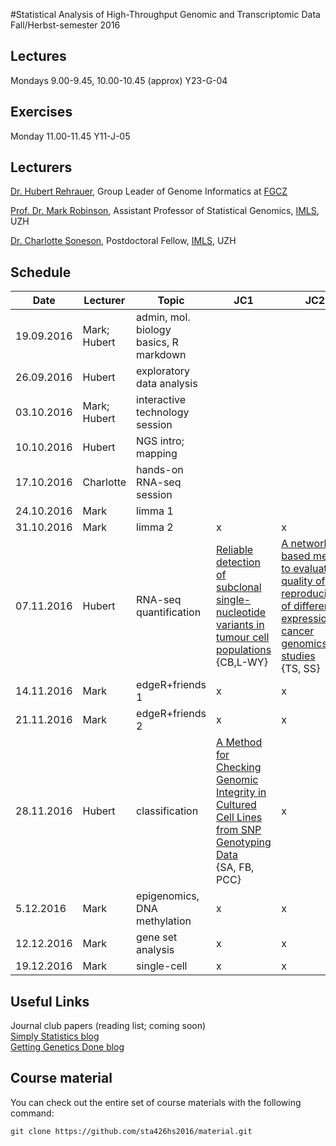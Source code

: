 #Statistical Analysis of High-Throughput Genomic and Transcriptomic Data 
Fall/Herbst-semester 2016

## Lectures
Mondays 9.00-9.45, 10.00-10.45 (approx) Y23-G-04

## Exercises
Monday 11.00-11.45 Y11-J-05 

## Lecturers

[Dr. Hubert Rehrauer](http://www.fgcz.ch/the-center/people/rehrauer.html), Group Leader of Genome Informatics at [FGCZ](http://www.fgcz.ch/)  

[Prof. Dr. Mark Robinson](http://www.imls.uzh.ch/research/robinson.html), Assistant Professor of Statistical Genomics, [IMLS](http://www.imls.uzh.ch/index.html), UZH

[Dr. Charlotte Soneson](http://csoneson.github.io/), Postdoctoral Fellow, 
[IMLS](http://www.imls.uzh.ch/index.html), UZH


## Schedule

| Date  | Lecturer | Topic | JC1 | JC2 |
| --- | --- | --- | --- | --- |
| 19.09.2016  | Mark; Hubert  | admin, mol. biology basics, R markdown | | |
| 26.09.2016  | Hubert  | exploratory data analysis | | |
| 03.10.2016  | Mark; Hubert  | interactive technology session  | | |
| 10.10.2016  | Hubert  | NGS intro; mapping  | | |
| 17.10.2016  | Charlotte  | hands-on RNA-seq session  | | |
| 24.10.2016  | Mark  | limma 1  | | |
| 31.10.2016  | Mark  | limma 2  | x | x |
| 07.11.2016  | Hubert  | RNA-seq quantification  | [Reliable detection of subclonal single-nucleotide variants in tumour cell populations](http://www.nature.com/articles/ncomms1814) <br> {CB,L-WY} | [A network-based method to evaluate quality of reproducibility of differential expression in cancer genomics studies](http://www.impactjournals.com/oncotarget/index.php?journal=oncotarget&page=article&op=view&path[]=5987&pubmed-linkout=1) <br> {TS, SS} |
| 14.11.2016  | Mark  | edgeR+friends 1  | x | x |
| 21.11.2016  | Mark  | edgeR+friends 2  | x | x |
| 28.11.2016  | Hubert  | classification  | [A Method for Checking Genomic Integrity in Cultured Cell Lines from SNP Genotyping Data](http://dx.doi.org/10.1371/journal.pone.0155014) <br> {SA, FB, PCC}  | x |
| 5.12.2016  | Mark  | epigenomics, DNA methylation  | x | x |
| 12.12.2016  | Mark  | gene set analysis  | x | x |
| 19.12.2016  | Mark  | single-cell  | x | x |


## Useful Links
Journal club papers (reading list; coming soon)  
[Simply Statistics blog](http://simplystatistics.org/archive/)  
[Getting Genetics Done blog](http://www.gettinggeneticsdone.com/)  

## Course material

You can check out the entire set of course materials with the following command:
```
git clone https://github.com/sta426hs2016/material.git
```  
